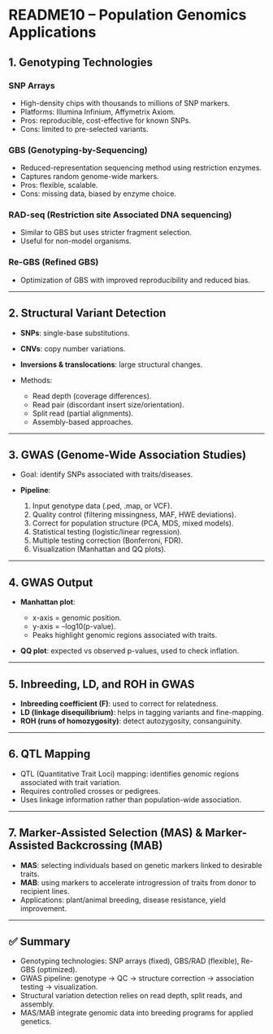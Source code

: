 # README10 – Population Genomics Applications

## 1. Genotyping Technologies

### SNP Arrays

* High-density chips with thousands to millions of SNP markers.
* Platforms: Illumina Infinium, Affymetrix Axiom.
* Pros: reproducible, cost-effective for known SNPs.
* Cons: limited to pre-selected variants.

### GBS (Genotyping-by-Sequencing)

* Reduced-representation sequencing method using restriction enzymes.
* Captures random genome-wide markers.
* Pros: flexible, scalable.
* Cons: missing data, biased by enzyme choice.

### RAD-seq (Restriction site Associated DNA sequencing)

* Similar to GBS but uses stricter fragment selection.
* Useful for non-model organisms.

### Re-GBS (Refined GBS)

* Optimization of GBS with improved reproducibility and reduced bias.

---

## 2. Structural Variant Detection

* **SNPs**: single-base substitutions.
* **CNVs**: copy number variations.
* **Inversions & translocations**: large structural changes.
* Methods:

  * Read depth (coverage differences).
  * Read pair (discordant insert size/orientation).
  * Split read (partial alignments).
  * Assembly-based approaches.

---

## 3. GWAS (Genome-Wide Association Studies)

* Goal: identify SNPs associated with traits/diseases.
* **Pipeline**:

  1. Input genotype data (.ped, .map, or VCF).
  2. Quality control (filtering missingness, MAF, HWE deviations).
  3. Correct for population structure (PCA, MDS, mixed models).
  4. Statistical testing (logistic/linear regression).
  5. Multiple testing correction (Bonferroni, FDR).
  6. Visualization (Manhattan and QQ plots).

---

## 4. GWAS Output

* **Manhattan plot**:

  * x-axis = genomic position.
  * y-axis = –log10(p-value).
  * Peaks highlight genomic regions associated with traits.
* **QQ plot**: expected vs observed p-values, used to check inflation.

---

## 5. Inbreeding, LD, and ROH in GWAS

* **Inbreeding coefficient (F)**: used to correct for relatedness.
* **LD (linkage disequilibrium)**: helps in tagging variants and fine-mapping.
* **ROH (runs of homozygosity)**: detect autozygosity, consanguinity.

---

## 6. QTL Mapping

* QTL (Quantitative Trait Loci) mapping: identifies genomic regions associated with trait variation.
* Requires controlled crosses or pedigrees.
* Uses linkage information rather than population-wide association.

---

## 7. Marker-Assisted Selection (MAS) & Marker-Assisted Backcrossing (MAB)

* **MAS**: selecting individuals based on genetic markers linked to desirable traits.
* **MAB**: using markers to accelerate introgression of traits from donor to recipient lines.
* Applications: plant/animal breeding, disease resistance, yield improvement.

---

## ✅ Summary

* Genotyping technologies: SNP arrays (fixed), GBS/RAD (flexible), Re-GBS (optimized).
* GWAS pipeline: genotype → QC → structure correction → association testing → visualization.
* Structural variation detection relies on read depth, split reads, and assembly.
* MAS/MAB integrate genomic data into breeding programs for applied genetics.
